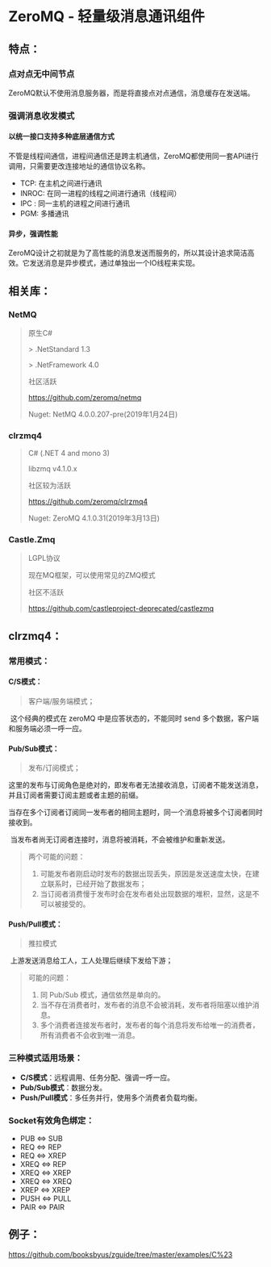 # ZeroMQ - 轻量级消息通讯组件

## 特点：

### **点对点无中间节点**

​	ZeroMQ默认不使用消息服务器，而是将直接点对点通信，消息缓存在发送端。

### **强调消息收发模式**

#### **以统一接口支持多种底层通信方式**

​	不管是线程间通信，进程间通信还是跨主机通信，ZeroMQ都使用同一套API进行调用，只需要更改连接地址的通信协议名称。

- TCP: 在主机之间进行通讯
- INROC: 在同一进程的线程之间进行通讯（线程间）
- IPC : 同一主机的进程之间进行通讯
- PGM: 多播通讯

#### **异步，强调性能**

​	ZeroMQ设计之初就是为了高性能的消息发送而服务的，所以其设计追求简洁高效。它发送消息是异步模式，通过单独出一个IO线程来实现。



## 相关库：

### NetMQ

> 原生C#
>
> \> .NetStandard 1.3
>
> \> .NetFramework 4.0
>
> 社区活跃
>
> https://github.com/zeromq/netmq
>
> Nuget: NetMQ 4.0.0.207-pre(2019年1月24日)



### clrzmq4

> C#  (.NET 4 and mono 3)
>
> libzmq v4.1.0.x
>
> 社区较为活跃
>
> https://github.com/zeromq/clrzmq4
>
> Nuget: ZeroMQ 4.1.0.31(2019年3月13日)



### Castle.Zmq

> LGPL协议
>
> 现在MQ框架，可以使用常见的ZMQ模式
>
> 社区不活跃
>
> https://github.com/castleproject-deprecated/castlezmq



## clrzmq4：

### 常用模式：

#### C/S模式：

> 客户端/服务端模式；

​	这个经典的模式在 zeroMQ 中是应答状态的，不能同时 send 多个数据，客户端和服务端必须一呼一应。



#### Pub/Sub模式：

> 发布/订阅模式；

​	这里的发布与订阅角色是绝对的，即发布者无法接收消息，订阅者不能发送消息，并且订阅者需要订阅主题或者主题的前缀。

​	当存在多个订阅者订阅同一发布者的相同主题时，同一个消息将被多个订阅者同时接收到。

​	当发布者尚无订阅者连接时，消息将被消耗，不会被维护和重新发送。

> 两个可能的问题：
>
> 1. 可能发布者刚启动时发布的数据出现丢失，原因是发送速度太快，在建立联系时，已经开始了数据发布；
> 2. 当订阅者消费慢于发布时会在发布者处出现数据的堆积，显然，这是不可以被接受的。



#### Push/Pull模式：

> 推拉模式

​	上游发送消息给工人，工人处理后继续下发给下游；

> 可能的问题：
>
> 1. 同 Pub/Sub 模式，通信依然是单向的。
> 2. 当不存在消费者时，发布者的消息不会被消耗，发布者将阻塞以维护消息。
> 3. 多个消费者连接发布者时，发布者的每个消息将发布给唯一的消费者，所有消费者不会收到唯一消息。



### 三种模式适用场景：

- **C/S模式**：远程调用、任务分配、强调一呼一应。
- **Pub/Sub模式**：数据分发。
- **Push/Pull模式**：多任务并行，使用多个消费者负载均衡。



### Socket有效角色绑定：

- PUB <=> SUB
- REQ <=> REP
- REQ <=> XREP
- XREQ <=> REP
- XREQ <=> XREP
- XREQ <=> XREQ
- XREP <=> XREP
- PUSH <=> PULL
- PAIR <=> PAIR



## 例子：

https://github.com/booksbyus/zguide/tree/master/examples/C%23
